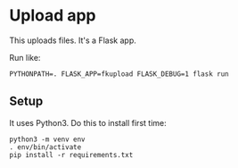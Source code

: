 Upload app
==========

This uploads files. It's a Flask app.

Run like:

    PYTHONPATH=. FLASK_APP=fkupload FLASK_DEBUG=1 flask run

Setup
-----

It uses Python3. Do this to install first time:

    python3 -m venv env
    . env/bin/activate
    pip install -r requirements.txt
